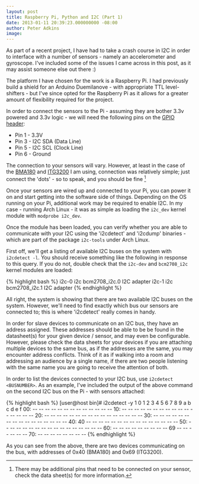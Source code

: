 ```yaml
---
layout: post
title: Raspberry Pi, Python and I2C (Part 1)
date: 2013-01-11 20:39:23.000000000 -08:00
author: Peter Adkins
image:
---
```

As part of a recent project, I have had to take a crash course in I2C in order to interface with a number of sensors - namely an accelerometer and gyroscope. I've included some of the issues I came across in this post, as it may assist someone else out there :)

The platform I have chosen for the work is a Raspberry Pi. I had previously build a shield for an Arduino Duemilanove - with appropriate TTL level-shifters - but I've since opted for the Raspberry Pi as it allows for a greater amount of flexibility required for the project.

In order to connect the sensors to the Pi - assuming they are bother 3.3v powered and 3.3v logic - we will need the following pins on the [GPIO header](http://elinux.org/RPi_Low-level_peripherals#General_Purpose_Input.2FOutput_.28GPIO.29):

* Pin 1 - 3.3V
* Pin 3 - I2C SDA (Data Line)
* Pin 5 - I2C SCL (Clock Line)
* Pin 6 - Ground

The connection to your sensors will vary. However, at least in the case of the [BMA180](https://www.sparkfun.com/products/9723) and [ITG3200](https://www.sparkfun.com/products/9801) I am using, connection was relatively simple; just connect the 'dots' - so to speak, and you should be fine [^1]

Once your sensors are wired up and connected to your Pi, you can power it on and start getting into the software side of things. Depending on the OS running on your Pi, additional work may be required to enable I2C. In my case - running Arch Linux - it was as simple as loading the `i2c_dev` kernel module with `modprobe i2c_dev`.

Once the module has been loaded, you can verify whether you are able to communicate with your I2C using the 'i2cdetect' and 'i2cdump' binaries - which are part of the package `i2c-tools` under Arch Linux.

First off, we'll get a listing of available I2C buses on the system with `i2cdetect -l`. You should receive something like the following in response to this query. If you do not, double check that the `i2c-dev` and `bcm2708_i2c` kernel modules are loaded:

{% highlight bash %}
i2c-0   i2c             bcm2708_i2c.0                           I2C adapter
i2c-1   i2c             bcm2708_i2c.1                           I2C adapter
{% endhighlight %}

All right, the system is showing that there are two available I2C buses on the system. However, we'll need to find exactly which bus our sensors are connected to; this is where 'i2cdetect' really comes in handy.

In order for slave devices to communicate on an I2C bus, they have an address assigned. These addresses should be able to be be found in the datasheet(s) for your given device / sensor, and may even be configurable. However, please check the data sheets for your devices if you are attaching multiple devices to the same bus, as if the addresses are the same, you may encounter address conflicts. Think of it as if walking into a room and addressing an audience by a single name, if there are two people listening with the same name you are going to receive the attention of both.

In order to list the devices connected to your I2C bus, use `i2cdetect <BUSNUMBER>`. As an example, I've included the output of the above command on the second I2C bus on the Pi - with sensors attached:

{% highlight bash %}
[user@host bin]# i2cdetect -y 1
     0  1  2  3  4  5  6  7  8  9  a  b  c  d  e  f
00:          -- -- -- -- -- -- -- -- -- -- -- -- --
10: -- -- -- -- -- -- -- -- -- -- -- -- -- -- -- --
20: -- -- -- -- -- -- -- -- -- -- -- -- -- -- -- --
30: -- -- -- -- -- -- -- -- -- -- -- -- -- -- -- --
40: 40 -- -- -- -- -- -- -- -- -- -- -- -- -- -- --
50: -- -- -- -- -- -- -- -- -- -- -- -- -- -- -- --
60: -- -- -- -- -- -- -- -- -- 69 -- -- -- -- -- --
70: -- -- -- -- -- -- -- --
{% endhighlight %}

As you can see from the above, there are two devices communicating on the bus, with addresses of 0x40 (BMA180) and 0x69 (ITG3200).
[^1]: There may be additional pins that need to be connected on your sensor, check the data sheet(s) for more information.